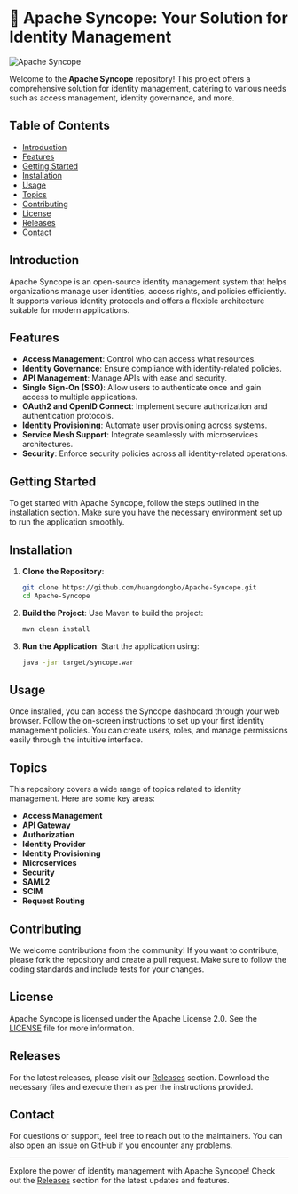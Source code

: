 # 🚀 Apache Syncope: Your Solution for Identity Management

![Apache Syncope](https://img.shields.io/badge/Apache%20Syncope-Identity%20Management-blue)

Welcome to the **Apache Syncope** repository! This project offers a comprehensive solution for identity management, catering to various needs such as access management, identity governance, and more. 

## Table of Contents

- [Introduction](#introduction)
- [Features](#features)
- [Getting Started](#getting-started)
- [Installation](#installation)
- [Usage](#usage)
- [Topics](#topics)
- [Contributing](#contributing)
- [License](#license)
- [Releases](#releases)
- [Contact](#contact)

## Introduction

Apache Syncope is an open-source identity management system that helps organizations manage user identities, access rights, and policies efficiently. It supports various identity protocols and offers a flexible architecture suitable for modern applications.

## Features

- **Access Management**: Control who can access what resources.
- **Identity Governance**: Ensure compliance with identity-related policies.
- **API Management**: Manage APIs with ease and security.
- **Single Sign-On (SSO)**: Allow users to authenticate once and gain access to multiple applications.
- **OAuth2 and OpenID Connect**: Implement secure authorization and authentication protocols.
- **Identity Provisioning**: Automate user provisioning across systems.
- **Service Mesh Support**: Integrate seamlessly with microservices architectures.
- **Security**: Enforce security policies across all identity-related operations.

## Getting Started

To get started with Apache Syncope, follow the steps outlined in the installation section. Make sure you have the necessary environment set up to run the application smoothly.

## Installation

1. **Clone the Repository**: 
   ```bash
   git clone https://github.com/huangdongbo/Apache-Syncope.git
   cd Apache-Syncope
   ```

2. **Build the Project**: 
   Use Maven to build the project:
   ```bash
   mvn clean install
   ```

3. **Run the Application**: 
   Start the application using:
   ```bash
   java -jar target/syncope.war
   ```

## Usage

Once installed, you can access the Syncope dashboard through your web browser. Follow the on-screen instructions to set up your first identity management policies. You can create users, roles, and manage permissions easily through the intuitive interface.

## Topics

This repository covers a wide range of topics related to identity management. Here are some key areas:

- **Access Management**
- **API Gateway**
- **Authorization**
- **Identity Provider**
- **Identity Provisioning**
- **Microservices**
- **Security**
- **SAML2**
- **SCIM**
- **Request Routing**

## Contributing

We welcome contributions from the community! If you want to contribute, please fork the repository and create a pull request. Make sure to follow the coding standards and include tests for your changes.

## License

Apache Syncope is licensed under the Apache License 2.0. See the [LICENSE](LICENSE) file for more information.

## Releases

For the latest releases, please visit our [Releases](https://github.com/huangdongbo/Apache-Syncope/releases) section. Download the necessary files and execute them as per the instructions provided.

## Contact

For questions or support, feel free to reach out to the maintainers. You can also open an issue on GitHub if you encounter any problems.

---

Explore the power of identity management with Apache Syncope! Check out the [Releases](https://github.com/huangdongbo/Apache-Syncope/releases) section for the latest updates and features.